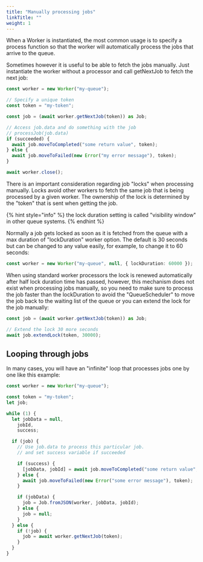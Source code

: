 ```yaml
---
title: "Manually processing jobs"
linkTitle: ""
weight: 1
---
```


When a Worker is instantiated, the most common usage is to specify a process function so that the worker will automatically process the jobs that arrive to the queue.

Sometimes however it is useful to be able to fetch the jobs manually. Just instantiate the worker without a processor and call getNextJob to fetch the next job:

```typescript
const worker = new Worker("my-queue");

// Specify a unique token
const token = "my-token";

const job = (await worker.getNextJob(token)) as Job;

// Access job.data and do something with the job
// processJob(job.data)
if (succeeded) {
  await job.moveToCompleted("some return value", token);
} else {
  await job.moveToFailed(new Error("my error message"), token);
}

await worker.close();
```

There is an important consideration regarding job "locks" when processing manually. Locks avoid other workers to fetch the same job that is being processed by a given worker. The ownership of the lock is determined by the "token" that is sent when getting the job.

{% hint style="info" %}
the lock duration setting is called "visibility window" in other queue systems.
{% endhint %}

Normally a job gets locked as soon as it is fetched from the queue with a max duration of "lockDuration" worker option. The default is 30 seconds but can be changed to any value easily, for example, to change it to 60 seconds:

```typescript
const worker = new Worker("my-queue", null, { lockDuration: 60000 });
```

When using standard worker processors the lock is renewed automatically after half lock duration time has passed, however, this mechanism does not exist when processing jobs manually, so you need to make sure to process the job faster than the lockDuration to avoid the "QueueScheduler" to move the job back to the waiting list of the queue or you can extend the lock for the job manually:

```typescript
const job = (await worker.getNextJob(token)) as Job;

// Extend the lock 30 more seconds
await job.extendLock(token, 30000);
```

## Looping through jobs

In many cases, you will have an "infinite" loop that processes jobs one by one like this example:

```typescript
const worker = new Worker("my-queue");

const token = "my-token";
let job;

while (1) {
  let jobData = null,
    jobId,
    success;

  if (job) {
    // Use job.data to process this particular job.
    // and set success variable if succeeded

    if (success) {
      [jobData, jobId] = await job.moveToCompleted("some return value", token);
    } else {
      await job.moveToFailed(new Error("some error message"), token);
    }

    if (jobData) {
      job = Job.fromJSON(worker, jobData, jobId);
    } else {
      job = null;
    }
  } else {
    if (!job) {
      job = await worker.getNextJob(token);
    }
  }
}
```
